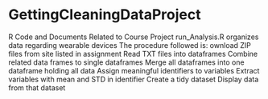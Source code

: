 # GettingCleaningDataProject
R Code and Documents Related to Course Project
run_Analysis.R organizes data regarding wearable devices
The procedure followed is:
ownload ZIP files from site listed in assignment
Read TXT files into dataframes
Combine related data frames to single dataframes
Merge all dataframes into one dataframe holding all data
Assign meaningful identifiers to variables
Extract variables with mean and STD in identifier
Create a tidy dataset
Display data from that dataset
